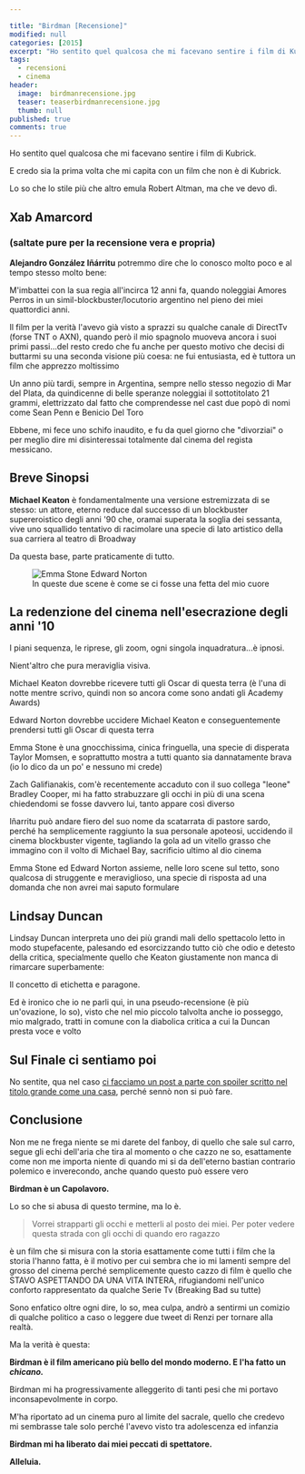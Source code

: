 ```yaml
---

title: "Birdman [Recensione]"
modified: null
categories: [2015]
excerpt: "Ho sentito quel qualcosa che mi facevano sentire i film di Kubrick."
tags:
  - recensioni
  - cinema
header:  
  image:  birdmanrecensione.jpg
  teaser: teaserbirdmanrecensione.jpg
  thumb: null
published: true
comments: true
---
```


Ho sentito quel qualcosa che mi facevano sentire i film di Kubrick.

E credo sia la prima volta che mi capita con un film che non è di Kubrick.

Lo so che lo stile più che altro emula Robert Altman, ma che ve devo dì.

## Xab Amarcord

### (saltate pure per la recensione vera e propria)

**Alejandro González Iñárritu** potremmo dire che lo conosco molto poco e al tempo stesso molto bene:

M'imbattei con la sua regia all'incirca 12 anni fa, quando noleggiai Amores Perros in un simil-blockbuster/locutorio argentino nel pieno dei miei quattordici anni.

Il film per la verità l'avevo già visto a sprazzi su qualche canale di DirectTv (forse TNT o AXN), quando però il mio spagnolo muoveva ancora i suoi primi passi...del resto credo che fu anche per questo motivo che decisi di buttarmi su una seconda visione più coesa: ne fui entusiasta, ed è tuttora un film che apprezzo moltissimo

Un anno più tardi, sempre in Argentina, sempre nello stesso negozio di Mar del Plata, da quindicenne di belle speranze noleggiai il sottotitolato 21 grammi, elettrizzato dal fatto che comprendesse nel cast due popò di nomi come Sean Penn e Benicio Del Toro

Ebbene, mi fece uno schifo inaudito, e fu da quel giorno che "divorziai" o per meglio dire mi disinteressai totalmente dal cinema del regista messicano.

## Breve Sinopsi

**Michael Keaton** è fondamentalmente una versione estremizzata di se stesso: un attore, eterno reduce dal successo di un blockbuster supereroistico degli anni '90 che, oramai superata la soglia dei sessanta, vive uno squallido tentativo di racimolare una specie di lato artistico della sua carriera al teatro di Broadway

Da questa base, parte praticamente di tutto.

<figure>
 <img src="http://4.bp.blogspot.com/-8Uj8ATIR--U/VOkjmQ-BgmI/AAAAAAAALbQ/B5JP4Jgue24/s1600/JPBIRDMAN2-articleLarge.jpg" alt="Emma Stone Edward Norton">
 <figcaption>In queste due scene è come se ci fosse una fetta del mio cuore </figcaption>
</figure>

## La redenzione del cinema nell'esecrazione degli anni '10 

I piani sequenza, le riprese, gli zoom, ogni singola inquadratura...è ipnosi.

Nient'altro che pura meraviglia visiva.

Michael Keaton dovrebbe ricevere tutti gli Oscar di questa terra (è l'una di notte mentre scrivo, quindi non so ancora come sono andati gli Academy Awards)

Edward Norton dovrebbe uccidere Michael Keaton e conseguentemente prendersi tutti gli Oscar di questa terra

Emma Stone è una gnocchissima, cinica fringuella, una specie di disperata Taylor Momsen, e soprattutto mostra a tutti quanto sia dannatamente brava (io lo dico da un po' e nessuno mi crede)

Zach Galifianakis, com'è recentemente accaduto con il suo collega "leone" Bradley Cooper, mi ha fatto strabuzzare gli occhi in più di una scena chiedendomi se fosse davvero lui, tanto appare così diverso

Iñarritu può andare fiero del suo nome da scatarrata di pastore sardo, perché ha semplicemente raggiunto la sua personale apoteosi, uccidendo il cinema blockbuster vigente, tagliando la gola ad un vitello grasso che immagino con il volto di Michael Bay, sacrificio ultimo al dio cinema

Emma Stone ed Edward Norton assieme, nelle loro scene sul tetto, sono qualcosa di struggente e meraviglioso, una specie di risposta ad una domanda che non avrei mai saputo formulare

## Lindsay Duncan

Lindsay Duncan interpreta uno dei più grandi mali dello spettacolo letto in modo stupefacente, palesando ed esorcizzando tutto ciò che odio e detesto della critica, specialmente quello che Keaton giustamente non manca di rimarcare superbamente:

Il concetto di etichetta e paragone. 

Ed è ironico che io ne parli qui, in una pseudo-recensione (è più un'ovazione, lo so), visto che nel mio piccolo talvolta anche io posseggo, mio malgrado, tratti in comune con la diabolica critica a cui la Duncan presta voce e volto

## Sul Finale ci sentiamo poi

No sentite, qua nel caso [ci facciamo un post a parte con spoiler scritto nel titolo grande come una casa](http://xabacadabra.github.io/2015/il-significato-del-finale-di-birdman/), perché sennò non si può fare.

## Conclusione

Non me ne frega niente se mi darete del fanboy, di quello che sale sul carro, segue gli echi dell'aria che tira al momento o che cazzo ne so, esattamente come non me importa niente di quando mi si da dell'eterno bastian contrario polemico e inverecondo, anche quando questo può essere vero

**Birdman è un Capolavoro.**

Lo so che si abusa di questo termine, ma lo è.

> Vorrei strapparti gli occhi e metterli al posto dei miei. Per poter vedere questa strada con gli occhi di quando ero ragazzo

è un film che si misura con la storia esattamente come tutti i film che la storia l'hanno fatta, è il motivo per cui sembra che io mi lamenti sempre del grosso del cinema perché semplicemente questo cazzo di film è quello che STAVO ASPETTANDO DA UNA VITA INTERA, rifugiandomi nell'unico conforto rappresentato da qualche Serie Tv (Breaking Bad su tutte)

Sono enfatico oltre ogni dire, lo so, mea culpa, andrò a sentirmi un comizio di qualche politico a caso o leggere due tweet di Renzi per tornare alla realtà.

Ma la verità è questa:

**Birdman è il film americano più bello del mondo moderno. E l'ha fatto un _chicano._**

Birdman mi ha progressivamente alleggerito di tanti pesi che mi portavo inconsapevolmente in corpo.

M'ha riportato ad un cinema puro al limite del sacrale, quello che credevo mi sembrasse tale solo perché l'avevo visto tra adolescenza ed infanzia

**Birdman mi ha liberato dai miei peccati di spettatore.**

**Alleluia.**